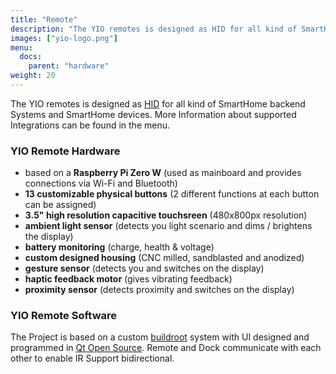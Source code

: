 ```yaml
---
title: "Remote"
description: "The YIO remotes is designed as HID for all kind of SmartHome backend Systems and SmartHome devices."
images: ["yio-logo.png"]
menu:
  docs:
    parent: "hardware"
weight: 20
---
```


The YIO remotes is designed as [HID](https://en.wikipedia.org/wiki/Human_interface_device) for all kind of SmartHome backend Systems and SmartHome devices. More Information about supported Integrations can be found in the menu.

### YIO Remote Hardware

- based on a **Raspberry Pi Zero W** (used as mainboard and provides connections via Wi-Fi and Bluetooth)
- **13 customizable physical buttons** (2 different functions at each button can be assigned)
- **3.5" high resolution capacitive touchsreen** (480x800px resolution)
- **ambient light sensor** (detects you light scenario and dims / brightens the display)
- **battery monitoring** (charge, health & voltage)
- **custom designed housing** (CNC milled, sandblasted and anodized)
- **gesture sensor** (detects you and switches on the display)
- **haptic feedback motor** (gives vibrating feedback)
- **proximity sensor** (detects proximity and switches on the display)

### YIO Remote Software

The Project is based on a custom [buildroot](https://buildroot.org/) system with UI designed and programmed in [Qt Open Source](https://www.qt.io/download-open-source). Remote and Dock communicate with each other to enable IR Support bidirectional.

